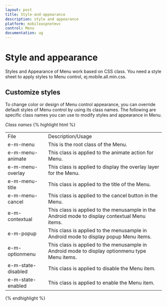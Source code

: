 ```yaml
---
layout: post
title: Style-and-appearance
description: style and appearance
platform: mobileaspnetmvc
control: Menu
documentation: ug
---
```


# Style and appearance

Styles and Appearance of Menu work based on CSS class. You need a style sheet to apply styles to Menu control, ej.mobile.all.min.css.

## Customize styles

To change color or design of Menu control appearance, you can override default styles of Menu control by using its class names. The following are specific class names you can use to modify styles and appearance in Menu.

_Class names_
{% highlight html %}

<table>
<tr>
<td>
File</td><td>
Description/Usage</td></tr>
<tr>
<td>
e-m-menu   </td><td>
This is the root class of the Menu.</td></tr>
<tr>
<td>
e-m-menu-animate</td><td>
This class is applied to the animate action for Menu.</td></tr>
<tr>
<td>
e-m-menu-overlay</td><td>
This class is applied to display the overlay layer for the Menu.</td></tr>
<tr>
<td>
e-m-menu-title</td><td>
This class is applied to the title of the Menu.</td></tr>
<tr>
<td>
e-m-menu-cancel</td><td>
This class is applied to the cancel button in the Menu.</td></tr>
<tr>
<td>
e-m-contextual</td><td>
This class is applied to the menusample in the Android mode to display contextual Menu items.</td></tr>
<tr>
<td>
e-m-popup</td><td>
This class is applied to the menusample in Android mode to display popup Menu items.</td></tr>
<tr>
<td>
e-m-optionmenu</td><td>
This class is applied to the menusample in Android mode to display optionmenu type Menu items.</td></tr>
<tr>
<td>
e-m-state-disabled</td><td>
This class is applied to disable the Menu item.</td></tr>
<tr>
<td>
e-m-state-enabled</td><td>
This class is applied to enable the Menu item.</td></tr>
</table>

{% endhighlight %}


